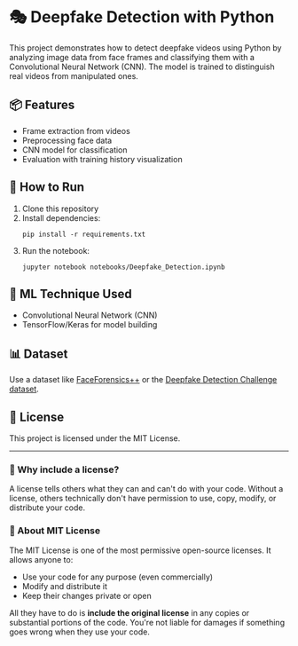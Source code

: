 # 🎭 Deepfake Detection with Python

This project demonstrates how to detect deepfake videos using Python by analyzing image data from face frames and classifying them with a Convolutional Neural Network (CNN). The model is trained to distinguish real videos from manipulated ones.

## 📦 Features
- Frame extraction from videos
- Preprocessing face data
- CNN model for classification
- Evaluation with training history visualization

## 📁 How to Run

1. Clone this repository
2. Install dependencies:  
   ```
   pip install -r requirements.txt
   ```
3. Run the notebook:
   ```
   jupyter notebook notebooks/Deepfake_Detection.ipynb
   ```

## 🧠 ML Technique Used
- Convolutional Neural Network (CNN)
- TensorFlow/Keras for model building

## 📊 Dataset
Use a dataset like [FaceForensics++](https://github.com/ondyari/FaceForensics) or the [Deepfake Detection Challenge dataset](https://www.kaggle.com/c/deepfake-detection-challenge).

## 📌 License

This project is licensed under the MIT License.

---

### 📜 Why include a license?

A license tells others what they can and can't do with your code. Without a license, others technically don't have permission to use, copy, modify, or distribute your code.

### 🔑 About MIT License

The MIT License is one of the most permissive open-source licenses. It allows anyone to:
- Use your code for any purpose (even commercially)
- Modify and distribute it
- Keep their changes private or open

All they have to do is **include the original license** in any copies or substantial portions of the code. You're not liable for damages if something goes wrong when they use your code.

